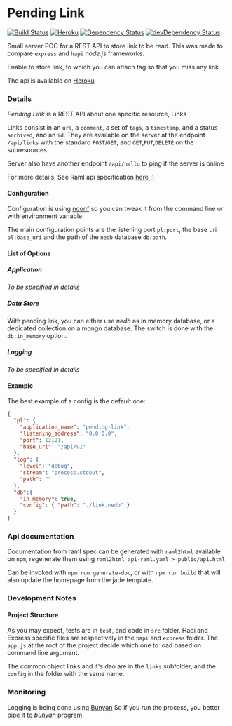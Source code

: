 Pending Link
============

[![Build Status](https://travis-ci.org/AdrieanKhisbe/pending-link.svg?branch=master)](https://travis-ci.org/AdrieanKhisbe/pending-link)
[![Heroku](https://img.shields.io/badge/heroku-online-6567a5.svg)](http://pending-link.herokuapp.com/)
[![Dependency Status](https://david-dm.org/AdrieanKhisbe/pending-link.svg)](https://david-dm.org/AdrieanKhisbe/pending-link)
[![devDependency Status](https://david-dm.org/AdrieanKhisbe/pending-link/dev-status.svg)](https://david-dm.org/AdrieanKhisbe/pending-link#info=devDependencies)

Small server POC for a REST API to store link to be read.
This was made to compare `express` and `hapi` *node.js* frameworks.

Enable to store link, to which you can attach tag so that you miss any link.
<!-- Yes I know it's like a pocket light :p -->

The api is available on [Heroku](https://pending-link.herokuapp.com/)

### Details

*Pending Link* is a REST API about one specific resource, Links

Links consist in an `url`, a `comment`, a set of `tags`, a `timestamp`, and a status `archived`, and an `id`. They are available on the server at the endpoint `/api/links` with the standard `POST`/`GET`, and `GET`,`PUT`,`DELETE` on the subresources

Server also have another endpoint `/api/hello` to ping if the server is online

For more details, See Raml api specification [here :) ](api-raml.yaml)


#### Configuration

Configuration is using [nconf](https://github.com/indexzero/nconf) so you can tweak it from the command line or with environment variable.

The main configuration points are the listening port `pl:port`, the base uri `pl:base_uri` and the path of the `nedb` database `db:path`.

#### List of Options
<!-- TODO: necessary -->

##### Application
*To be specified in details*
##### Data Store
With pending link, you can either use *nedb* as in memory database, or a dedicated collection on a mongo database.
The switch is done with the `db:in_memory` option.

<!-- TODO: prefix, all options, equiv in memoyr -->


##### Logging

*To be specified in details*

#### Example

The best example of a config is the default one: 

```json
{
  "pl": {
    "application_name": "pending-link",
    "listening_address": "0.0.0.0",
    "port": 12121,
    "base_uri": "/api/v1"
  },
  "log": {
    "level": "debug",
    "stream": "process.stdout",
    "path": ""
  },
  "db":{
    "in_memory": true,
    "config": { "path": "./link.nedb" }
  }
}
```


### Api documentation
Documentation from raml spec can be generated with `raml2html` available on `npm`,
regenerate them using `raml2html api-raml.yaml > public/api.html`

Can be invoked with `npm run generate-doc`, or with `npm run build` that will also
update the homepage from the jade template.


### Development Notes

#### Project Structure
As you may expect, tests are in `test`, and code in `src` folder.
Hapi and Express specific files are respectively in the `hapi` and `express` folder.
The `app.js` at the root of the project decide which one to load based on command line argument.

The common object links and it's dao are in the `links` subfolder, and the `config` in the folder with the same name.


### Monitoring

Logging is being done using [Bunyan](https://github.com/trentm/node-bunyan)
So if you run the process, you better pipe it to *bunyan* program.


<!-- quiet for now
### Client Generation
A client can be generated with Raml tool example:
```sh
npm install raml-client-generator -g
raml-to-client api.raml -o api-client -l javascript
```
-->
